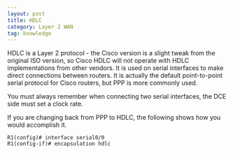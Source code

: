 ```yaml
---
layout: post
title: HDLC
category: Layer 2 WAN
tag: knowledge
---
```

HDLC is a Layer 2 protocol - the Cisco version is a slight tweak from the original ISO version, so Cisco HDLC will not operate with HDLC implementations from other vendors. It is used on serial interfaces to make direct connections between routers. It is actually the default point-to-point serial protocol for Cisco routers, but PPP is more commonly used.

You must always remember when connecting two serial interfaces, the DCE side must set a clock rate.

If you are changing back from PPP to HDLC, the following shows how you would accomplish it.
```
R1(config)# interface serial0/0
R1(config-if)# encapsulation hdlc
```